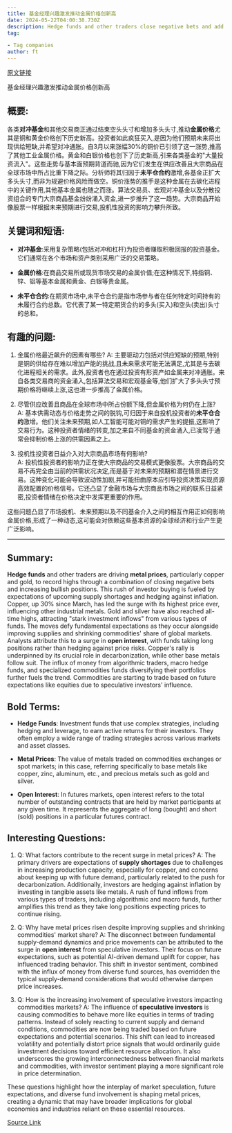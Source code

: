```yaml
---
title: 基金经理兴趣激发推动金属价格创新高
date: 2024-05-22T04:00:38.730Z
description: Hedge funds and other traders close negative bets and add to bullish positions
tag: 

- Tag companies
author: ft
---
```


[原文链接](https://ft.com/content/65f473b7-1f0d-4570-bb6a-05ab9e5fed6c)

基金经理兴趣激发推动金属价格创新高

## 概要:

各类**对冲基金**和其他交易商正通过结束空头头寸和增加多头头寸,推动**金属价格**尤其是铜和黄金价格创下历史新高。投资者如此疯狂买入,是因为他们预期未来将出现供给短缺,并希望对冲通胀。自3月以来涨幅30%的铜价已引领了这一涨势,推高了其他工业金属价格。黄金和白银价格也创下了历史新高,引来各类基金的"大量投资流入"。这些走势与基本面预期背道而驰,因为它们发生在供应改善且大宗商品在全球市场中所占比重下降之际。分析师将其归因于**未平仓合约**激增,各基金正扩大多头头寸,而非为规避价格风险而做空。铜价涨势的推手是这种金属在去碳化进程中的关键作用,其他基本金属也随之而涨。算法交易员、宏观对冲基金以及分散投资组合的专门大宗商品基金纷纷涌入资金,进一步推升了这一趋势。大宗商品开始像股票一样根据未来预期进行交易,投机性投资的影响力攀升所致。

## 关键词和短语:

- **对冲基金**:采用复杂策略(包括对冲和杠杆)为投资者赚取积极回报的投资基金。它们通常在各个市场和资产类别采用广泛的交易策略。

- **金属价格**:在商品交易所或现货市场交易的金属价值;在这种情况下,特指铜、锌、铝等基本金属和黄金、白银等贵金属。

- **未平仓合约**:在期货市场中,未平仓合约是指市场参与者在任何特定时间持有的未履行合约总数。它代表了某一特定期货合约的多头(买入)和空头(卖出)头寸的总和。

## 有趣的问题:

1. 金属价格最近飙升的因素有哪些?
A: 主要驱动力包括对供应短缺的预期,特别是铜的供给存在难以增加产能的挑战,且未来需求可能无法满足,尤其是与去碳化进程相关的需求。此外,投资者也在通过投资有形资产如金属来对冲通胀。来自各类交易商的资金涌入,包括算法交易和宏观基金等,他们扩大了多头头寸预期价格将继续上涨,这也进一步推高了金属价格。

2. 尽管供应改善且商品在全球市场中所占份额下降,但金属价格为何仍在上涨?  
A: 基本供需动态与价格走势之间的脱钩,可归因于来自投机投资者的**未平仓合约**激增。他们关注未来预期,如人工智能可能对铜的需求产生的提振,这影响了交易行为。这种投资者情绪的转变,加之来自不同基金的资金涌入,已凌驾于通常会抑制价格上涨的供需因素之上。

3. 投机性投资者日益介入对大宗商品市场有何影响?  
A: 投机性投资者的影响力正在使大宗商品的交易模式更像股票。大宗商品的交易不再完全由当前的供需状况决定,而是基于对未来的预期和潜在情景进行交易。这种变化可能会导致波动性加剧,并可能扭曲原本应引导投资决策实现资源高效配置的价格信号。它还凸显了金融市场与大宗商品市场之间的联系日益紧密,投资者情绪在价格决定中发挥更重要的作用。

这些问题凸显了市场投机、未来预期以及不同基金介入之间的相互作用正如何影响金属价格,形成了一种动态,这可能会对依赖这些基本资源的全球经济和行业产生更广泛影响。


---

## Summary: 

**Hedge funds** and other traders are driving **metal prices**, particularly copper and gold, to record highs through a combination of closing negative bets and increasing bullish positions. This rush of investor buying is fueled by expectations of upcoming supply shortages and hedging against inflation. Copper, up 30% since March, has led the surge with its highest price ever, influencing other industrial metals. Gold and silver have also reached all-time highs, attracting "stark investment inflows" from various types of funds. The moves defy fundamental expectations as they occur alongside improving supplies and shrinking commodities' share of global markets. Analysts attribute this to a surge in **open interest**, with funds taking long positions rather than hedging against price risks. Copper's rally is underpinned by its crucial role in decarbonization, while other base metals follow suit. The influx of money from algorithmic traders, macro hedge funds, and specialized commodities funds diversifying their portfolios further fuels the trend. Commodities are starting to trade based on future expectations like equities due to speculative investors' influence. 

## **Bold** Terms: 
- **Hedge Funds**: Investment funds that use complex strategies, including hedging and leverage, to earn active returns for their investors. They often employ a wide range of trading strategies across various markets and asset classes. 

- **Metal Prices**: The value of metals traded on commodities exchanges or spot markets; in this case, referring specifically to base metals like copper, zinc, aluminum, etc., and precious metals such as gold and silver. 

- **Open Interest**: In futures markets, open interest refers to the total number of outstanding contracts that are held by market participants at any given time. It represents the aggregate of long (bought) and short (sold) positions in a particular futures contract. 

## Interesting Questions: 

1. Q: What factors contribute to the recent surge in metal prices? 
A: The primary drivers are expectations of **supply shortages** due to challenges in increasing production capacity, especially for copper, and concerns about keeping up with future demand, particularly related to the push for decarbonization. Additionally, investors are hedging against inflation by investing in tangible assets like metals. A rush of fund inflows from various types of traders, including algorithmic and macro funds, further amplifies this trend as they take long positions expecting prices to continue rising. 

2. Q: Why have metal prices risen despite improving supplies and shrinking commodities' market share? 
A: The disconnect between fundamental supply-demand dynamics and price movements can be attributed to the surge in **open interest** from speculative investors. Their focus on future expectations, such as potential AI-driven demand uplift for copper, has influenced trading behavior. This shift in investor sentiment, combined with the influx of money from diverse fund sources, has overridden the typical supply-demand considerations that would otherwise dampen price increases. 

3. Q: How is the increasing involvement of speculative investors impacting commodities markets? 
A: The influence of **speculative investors** is causing commodities to behave more like equities in terms of trading patterns. Instead of solely reacting to current supply and demand conditions, commodities are now being traded based on future expectations and potential scenarios. This shift can lead to increased volatility and potentially distort price signals that would ordinarily guide investment decisions toward efficient resource allocation. It also underscores the growing interconnectedness between financial markets and commodities, with investor sentiment playing a more significant role in price determination. 

These questions highlight how the interplay of market speculation, future expectations, and diverse fund involvement is shaping metal prices, creating a dynamic that may have broader implications for global economies and industries reliant on these essential resources.


[Source Link](https://ft.com/content/65f473b7-1f0d-4570-bb6a-05ab9e5fed6c)

